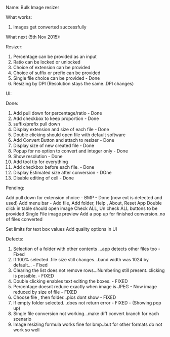 Name: Bulk Image resizer


What works:

1) Images get converted successfully


What next (5th Nov 2015):

Resizer:

1) Percentage can be provided as an input
2) Ratio can be locked or unlocked
3) Choice of extension can be provided
4) Choice of suffix or prefix can be provided
5) Single file choice can be provided - Done
6) Resizing by DPI (Resolution stays the same..DPI changes)

UI:

Done:
1) Add pull down for percentage/ratio - Done
2) Add checkbox to keep proportion - Done
5) suffix/prefix pull down
6) Display extension and size of each file - Done
7) Double clicking should open file with default software
8) Add Convert Button and attach to resizer - Done
9) Display size of new created file - Done
10) Popup for no option to convert and integer only - Done
11) Show resolution - Done
12) Add tool tip for everything
13) Add checkbox before each file. - Done
14) Display Estimated size after conversion - DOne
15) Disable editing of cell - Done

Pending:

Add pull down for extension choice - BMP - Done (now ext is detected and used)
Add menu bar - Add file, Add folder, Help , About, Reset App
Double click in table should open image
Check ALL, Un check ALL buttons to be provided
Single File image preview
Add a pop up for finished conversion..no of files converted

Set limits for text box values
Add quality options in UI

Defects:
1. Selection of a folder with other contents ...app detects other files too - Fixed
2. If 100% selected..file size still changes...band width was 1024 by default... - Fixed
3. Clearing the list does not remove rows...Numbering still present..clicking is possible. - FIXED
4. Double clicking enables text editing the boxes. - FIXED
5. Percentage doesnt reduce exactly when image is JPEG - Now image reduced by size of file - FIXED
6. Choose file , then folder...pics dont show - FIXED
7. If empty folder selected...does not return error - FIXED - (Showing pop up)
8. Single file conversion not working...make diff convert branch for each scenario
9. Image resizing formula works fine for bmp..but for other formats do not work so well




